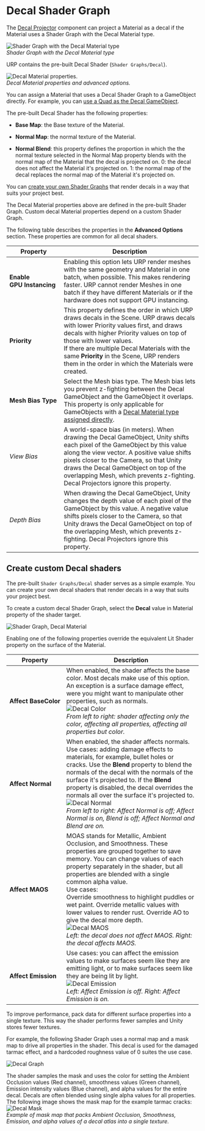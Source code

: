 # Decal Shader Graph

The [Decal Projector](renderer-feature-decal.md#decal-projector-component) component can project a Material as a decal if the Material uses a Shader Graph with the Decal Material type.

![Shader Graph with the Decal Material type](Images/decal/decal-shader-graph-material-type.png)<br/>*Shader Graph with the Decal Material type*

URP contains the pre-built Decal Shader (`Shader Graphs/Decal`).

![Decal Material properties.](Images/decal/decal-material-properties.png)<br/>*Decal Material properties and advanced options.*

You can assign a Material that uses a Decal Shader Graph to a GameObject directly. For example, you can [use a Quad as the Decal GameObject](renderer-feature-decal.md#decal-gameobject).

The pre-built Decal Shader has the following properties:

* **Base Map**: the Base texture of the Material.

* **Normal Map**: the normal texture of the Material.

* **Normal Blend**: this property defines the proportion in which the the normal texture selected in the Normal Map property blends with the normal map of the Material that the decal is projected on. 0: the decal does not affect the Material it's projected on. 1: the normal map of the decal replaces the normal map of the Material it's projected on.

You can [create your own Shader Graphs](#create-decal-shaders) that render decals in a way that suits your project best.

The Decal Material properties above are defined in the pre-built Shader Graph. Custom decal Material properties depend on a custom Shader Graph.

The following table describes the properties in the **Advanced Options** section. These properties are common for all decal shaders. 

| __Property__ | __Description__ |
|---|---|
| __Enable GPU&#160;Instancing__ | Enabling this option lets URP render meshes with the same geometry and Material in one batch, when possible. This makes rendering faster. URP cannot render Meshes in one batch if they have different Materials or if the hardware does not support GPU instancing. |
| __Priority__ | This property defines the order in which URP draws decals in the Scene. URP draws decals with lower Priority values first, and draws decals with higher Priority values on top of those with lower values. <br />If there are multiple Decal Materials with the same __Priority__ in the Scene, URP renders them in the order in which the Materials were created. |
| <a name="mesh-bias-type"></a>__Mesh Bias Type__  | Select the Mesh bias type. The Mesh bias lets you prevent z-fighting between the Decal GameObject and the GameObject it overlaps. This property is only applicable for GameObjects with a [Decal Material type assigned directly](renderer-feature-decal.md#decal-gameobject). |
| _View Bias_         | A world-space bias (in meters). When drawing the Decal GameObject, Unity shifts each pixel of the GameObject by this value along the view vector. A positive value shifts pixels closer to the Camera, so that Unity draws the Decal GameObject on top of the overlapping Mesh, which prevents z-fighting. Decal Projectors ignore this property. |
| _Depth Bias_        | When drawing the Decal GameObject, Unity changes the depth value of each pixel of the GameObject by this value. A negative value shifts pixels closer to the Camera, so that Unity draws the Decal GameObject on top of the overlapping Mesh, which prevents z-fighting. Decal Projectors ignore this property. |

## <a name="create-decal-shaders"></a>Create custom Decal shaders

The pre-built `Shader Graphs/Decal` shader serves as a simple example. You can create your own decal shaders that render decals in a way that suits your project best.

To create a custom decal Shader Graph, select the **Decal** value in Material property of the shader target.

![Shader Graph, Decal Material](Images/decal/decal-shader-graph-material-type.png)

Enabling one of the following properties override the equivalent Lit Shader property on the surface of the Material.

| __Property__ | __Description__ |
|---|---|
| __Affect&#160;BaseColor__ | When enabled, the shader affects the base color. Most decals make use of this option. An exception is a surface damage effect, were you might want to manipulate other properties, such as normals.<br/>![Decal Color](Images/decal/decal-color.png)</br>*From left to right: shader affecting only the color, affecting all properties, affecting all properties but color.*|
| __Affect Normal__ | When enabled, the shader affects normals. Use cases:  adding damage effects to materials, for example, bullet holes or cracks. Use the **Blend** property to blend the normals of the decal with the normals of the surface it's projected to. If the **Blend** property is disabled, the decal overrides the normals all over the surface it's projected to.<br/>![Decal Normal](Images/decal/decal-normal.png)</br>*From left to right: Affect Normal is off; Affect Normal is on, Blend is off; Affect Normal and Blend are on.* |
| __Affect MAOS__ | MOAS stands for Metallic, Ambient Occlusion, and Smoothness. These properties are grouped together to save memory. You can change values of each property separately in the shader, but all properties are blended with a single common alpha value.<br/>Use cases:<br/>Override smoothness to highlight puddles or wet paint. Override metallic values with lower values to render rust. Override AO to give the decal more depth.<br/>![Decal MAOS](Images/decal/decal-maos.png)</br>*Left: the decal does not affect MAOS. Right: the decal affects MAOS.* |
| __Affect&#160;Emission__ | Use cases: you can affect the emission values to make surfaces seem like they are emitting light, or to make surfaces seem like they are being lit by light.<br/>![Decal Emission](Images/decal/decal-emission.png) </br>*Left: Affect Emission is off. Right: Affect Emission is on.*|

To improve performance, pack data for different surface properties into a single texture. This way the shader performs fewer samples and Unity stores fewer textures.

For example, the following Shader Graph uses a normal map and a mask map to drive all properties in the shader. This decal is used for the damaged tarmac effect, and a hardcoded roughness value of 0 suites the use case.

![Decal Graph](Images/decal/decal-graph.png)

The shader samples the mask and uses the color for setting the Ambient Occlusion values (Red channel), smoothness values (Green channel), Emission intensity values (Blue channel), and alpha values for the entire decal. Decals are often blended using single alpha values for all properties. The following image shows the mask map for the example tarmac cracks:<br/>
![Decal Mask](Images/decal/decal-mask.png)</br>*Example of mask map that packs Ambient Occlusion, Smoothness, Emission, and alpha values of a decal atlas into a single texture.*
